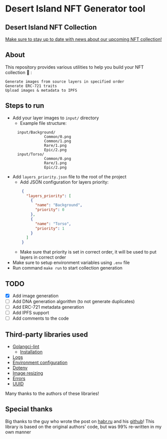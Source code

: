 # Desert Island NFT Generator tool

## Desert Island NFT Collection
[Make sure to stay up to date with news about our upcoming NFT collection!](https://linktr.ee/desertislandone)

## About
This repository provides various utilities to help you build your NFT collection :rocket: :

    Generate images from source layers in specified order
    Generate ERC-721 traits
    Upload images & metadata to IPFS

## Steps to run
* Add your layer images to `input/` directory
  * Example file structure:
  ```
    input/Background/
                Common/0.png
                Common/1.png
                Rare/1.png
                Epic/2.png
    input/Torso/
                Common/0.png
                Rare/1.png
                Epic/2.png
    ```
* Add `layers_priority.json` file to the root of the project
  * Add JSON configuration for layers priority:
  ```json
      {
        "layers_priority": [
          {
            "name": "Background",
            "priority": 0
          },
          {
            "name": "Torso",
            "priority": 1
          }
        ]
      }
    ```
    * Make sure that priority is set in correct order, it will be used to put layers in correct order
* Make sure to setup environment variables using `.env` file
* Run command `make run` to start collection generation

## TODO
- [x] Add image generation
- [ ] Add DNA generation algorithm (to not generate duplicates)
- [ ] Add ERC-721 metadata generation
- [ ] Add IPFS support
- [ ] Add comments to the code

## Third-party libraries used
* [Golangci-lint](https://github.com/golangci/golangci-lint)
  * [Installation](https://golangci-lint.run/usage/install/#local-installation)
* [Logs](https://github.com/rs/zerolog)
* [Environment configuration](https://github.com/caarlos0/env)
* [Dotenv](https://github.com/joho/godotenv)
* [Image resizing](https://github.com/disintegration/imaging)
* [Errors](https://github.com/juju/errors)
* [UUID](https://github.com/google/uuid)

Many thanks to the authors of these libraries!

## Special thanks

Big thanks to the guy who wrote the post on [habr.ru](https://habr.com/ru/post/595723/) and his [github](https://github.com/golang-enthusiast/nft)!
This library is based on the original authors' code, but was 99% re-written in my own manner